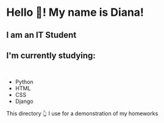 <h1>Hello &#128075;! My name is Diana!</h1>
<h2>I am an IT Student</h2>
<h2>I'm currently studying:</h2><br>
<ul><li> Python </li>
    <li> HTML </li>
    <li> CSS </li>
    <li> Django </li></ul>
 <p>This directory &#128070; I use for a demonstration of my homeworks</p>
